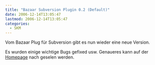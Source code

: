 ```yaml
---
title: "Bazaar Subversion Plugin 0.2 (Default)"
date: 2006-12-14T13:05:47
lastmod: 2006-12-14T13:05:47
categories:
  - SKM
---
```

Vom Bazaar Plug für Subversion gibt es nun wieder eine neue Version.

Es wurden einige wichtige Bugs gefixed usw. Genaueres kann auf der [Homepage](http://bazaar-vcs.org/ "Homepage") nach geselen werden.

